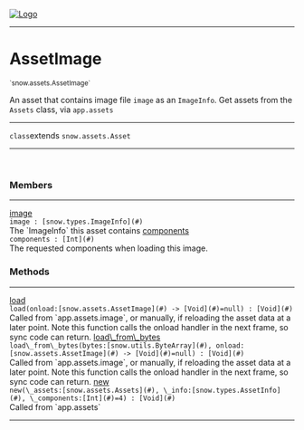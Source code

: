 
[![Logo](../../../images/logo.png)](../../../api/index.html)

---



<h1>AssetImage</h1>
<small>`snow.assets.AssetImage`</small>

An asset that contains image file `image` as an `ImageInfo`. Get assets from the `Assets` class, via `app.assets`

---

`class`extends <code><span>snow.assets.Asset</span></code>

---

&nbsp;
&nbsp;



<h3>Members</h3> <hr/><span class="member apipage">
                <a name="image"><a class="lift" href="#image">image</a></a><div class="clear"></div><code class="signature apipage">image : [snow.types.ImageInfo](#)</code><br/></span>
            <span class="small_desc_flat">The `ImageInfo` this asset contains</span><span class="member apipage">
                <a name="components"><a class="lift" href="#components">components</a></a><div class="clear"></div><code class="signature apipage">components : [Int](#)</code><br/></span>
            <span class="small_desc_flat">The requested components when loading this image.</span>





<h3>Methods</h3> <hr/><span class="method apipage">
            <a name="load"><a class="lift" href="#load">load</a></a> <div class="clear"></div><code class="signature apipage">load(onload:[snow.assets.AssetImage](#)&nbsp;-&gt; [Void](#)<span>=null</span>) : [Void](#)</code><br/><span class="small_desc_flat">Called from `app.assets.image`, or manually, if reloading the asset data at a later point.
            Note this function calls the onload handler in the next frame, so sync code can return.</span>
        </span>
    <span class="method apipage">
            <a name="load_from_bytes"><a class="lift" href="#load_from_bytes">load\_from\_bytes</a></a> <div class="clear"></div><code class="signature apipage">load\_from\_bytes(bytes:[snow.utils.ByteArray](#)<span></span>, onload:[snow.assets.AssetImage](#)&nbsp;-&gt; [Void](#)<span>=null</span>) : [Void](#)</code><br/><span class="small_desc_flat">Called from `app.assets.image`, or manually, if reloading the asset data at a later point.
            Note this function calls the onload handler in the next frame, so sync code can return.</span>
        </span>
    <span class="method apipage">
            <a name="new"><a class="lift" href="#new">new</a></a> <div class="clear"></div><code class="signature apipage">new(\_assets:[snow.assets.Assets](#)<span></span>, \_info:[snow.types.AssetInfo](#)<span></span>, \_components:[Int](#)<span>=4</span>) : [Void](#)</code><br/><span class="small_desc_flat">Called from `app.assets`</span>
        </span>
    





---

&nbsp;
&nbsp;
&nbsp;
&nbsp;
